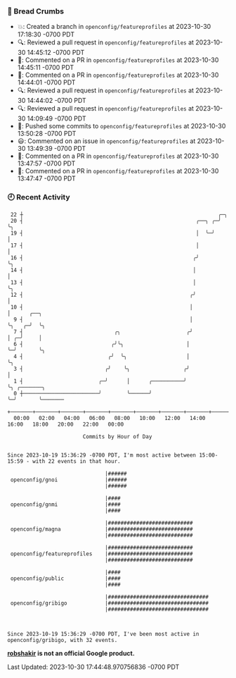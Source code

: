 ### 🍞 Bread Crumbs

 * 💥: Created a branch in `openconfig/featureprofiles` at 2023-10-30 17:18:30 -0700 PDT
 * 🔍: Reviewed a pull request in  `openconfig/featureprofiles` at 2023-10-30 14:45:12 -0700 PDT
 * 💬: Commented on a PR in  `openconfig/featureprofiles` at 2023-10-30 14:45:11 -0700 PDT
 * 💬: Commented on a PR in  `openconfig/featureprofiles` at 2023-10-30 14:44:01 -0700 PDT
 * 🔍: Reviewed a pull request in  `openconfig/featureprofiles` at 2023-10-30 14:44:02 -0700 PDT
 * 🔍: Reviewed a pull request in  `openconfig/featureprofiles` at 2023-10-30 14:09:49 -0700 PDT
 * 🚢: Pushed some commits to `openconfig/featureprofiles` at 2023-10-30 13:50:28 -0700 PDT
 * 😃: Commented on an issue in `openconfig/featureprofiles` at 2023-10-30 13:49:39 -0700 PDT
 * 💬: Commented on a PR in  `openconfig/featureprofiles` at 2023-10-30 13:47:57 -0700 PDT
 * 💬: Commented on a PR in  `openconfig/featureprofiles` at 2023-10-30 13:47:47 -0700 PDT

### 🕘 Recent Activity
```
 22 ┼                                                              ╭─╮
 20 ┤                                                       ╭──╮ ╭─╯ ╰╮
 19 ┤                                                       │  ╰─╯    │
 17 ┤                                                       │         │
 16 ┤                                                      ╭╯         ╰╮
 14 ┤                                                      │           │
 13 ┤                                                      │           ╰╮
 12 ┤                                                     ╭╯            │
 10 ┤                                                     │             │      ╭──╮
  9 ┤                                                     │             ╰╮   ╭─╯  ╰╮
  7 ┤                             ╭╮                     ╭╯              │ ╭─╯     │
  6 ┤                            ╭╯╰╮                    │               ╰─╯       ╰╮
  4 ┤                           ╭╯  ╰╮                   │                          ╰╮
  3 ┤                          ╭╯    ╰╮                 ╭╯                           │
  1 ┤                        ╭─╯      │      ╭──────────╯                            ╰╮ ╭───────╮
  0 ┼────────────────────────╯        ╰──────╯                                        ╰─╯       ╰───────
    +───────+───────+───────+───────+───────+───────+───────+───────+───────+───────+───────+───────+────
  00:00   02:00   04:00   06:00   08:00   10:00   12:00   14:00   16:00   18:00   20:00   22:00   00:00   

						Commits by Hour of Day


Since 2023-10-19 15:36:29 -0700 PDT, I'm most active between 15:00-15:59 - with 22 events in that hour.

```



```
                               |######
 openconfig/gnoi               |######
                               |######

                               |####
 openconfig/gnmi               |####
                               |####

                               |###########################
 openconfig/magna              |###########################
                               |###########################

                               |###########################
 openconfig/featureprofiles    |###########################
                               |###########################

                               |####
 openconfig/public             |####
                               |####

                               |################################
 openconfig/gribigo            |################################
                               |################################



Since 2023-10-19 15:36:29 -0700 PDT, I've been most active in openconfig/gribigo, with 32 events.

```
**[robshakir](mailto:robjs@google.com) is not an official Google product.**  


Last Updated: 2023-10-30 17:44:48.970756836 -0700 PDT
